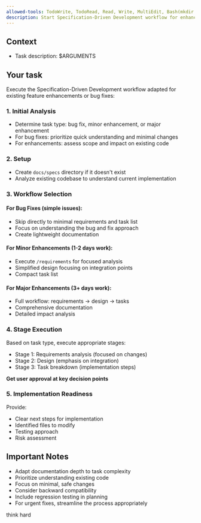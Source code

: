 ```yaml
---
allowed-tools: TodoWrite, TodoRead, Read, Write, MultiEdit, Bash(mkdir:*), Grep, Glob, Task
description: Start Specification-Driven Development workflow for enhancement or bug fix tasks
---
```


## Context

- Task description: $ARGUMENTS

## Your task

Execute the Specification-Driven Development workflow adapted for existing feature enhancements or bug fixes:

### 1. Initial Analysis

- Determine task type: bug fix, minor enhancement, or major enhancement
- For bug fixes: prioritize quick understanding and minimal changes
- For enhancements: assess scope and impact on existing code

### 2. Setup

- Create `docs/specs` directory if it doesn't exist
- Analyze existing codebase to understand current implementation

### 3. Workflow Selection

#### For Bug Fixes (simple issues):
- Skip directly to minimal requirements and task list
- Focus on understanding the bug and fix approach
- Create lightweight documentation

#### For Minor Enhancements (1-2 days work):
- Execute `/requirements` for focused analysis
- Simplified design focusing on integration points
- Compact task list

#### For Major Enhancements (3+ days work):
- Full workflow: requirements → design → tasks
- Comprehensive documentation
- Detailed impact analysis

### 4. Stage Execution

Based on task type, execute appropriate stages:
- Stage 1: Requirements analysis (focused on changes)
- Stage 2: Design (emphasis on integration)
- Stage 3: Task breakdown (implementation steps)

**Get user approval at key decision points**

### 5. Implementation Readiness

Provide:
- Clear next steps for implementation
- Identified files to modify
- Testing approach
- Risk assessment

## Important Notes

- Adapt documentation depth to task complexity
- Prioritize understanding existing code
- Focus on minimal, safe changes
- Consider backward compatibility
- Include regression testing in planning
- For urgent fixes, streamline the process appropriately

think hard
